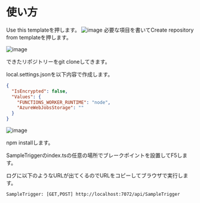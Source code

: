 # 使い方
Use this templateを押します。
![image](https://user-images.githubusercontent.com/19358182/179793260-c362e6c6-9d02-44a5-b205-f666d97156f1.png)
必要な項目を書いてCreate repository from templateを押します。
  
![image](https://user-images.githubusercontent.com/19358182/179793543-0256248e-d329-4225-a577-4eced5fb856a.png)

できたリポジトリーをgit cloneしてきます。

local.settings.jsonを以下内容で作成します。
```json
{
  "IsEncrypted": false,
  "Values": {
    "FUNCTIONS_WORKER_RUNTIME": "node",
    "AzureWebJobsStorage": ""
  }
}

```
![image](https://user-images.githubusercontent.com/19358182/199638437-086d6dd2-415c-46c7-b6d7-c294cade5171.png)

npm installします。

SampleTriggerのindex.tsの任意の場所でブレークポイントを設置してF5します。

ログに以下のようなURLが出てくるのでURLをコピーしてブラウザで実行します。

```
SampleTrigger: [GET,POST] http://localhost:7072/api/SampleTrigger
```

